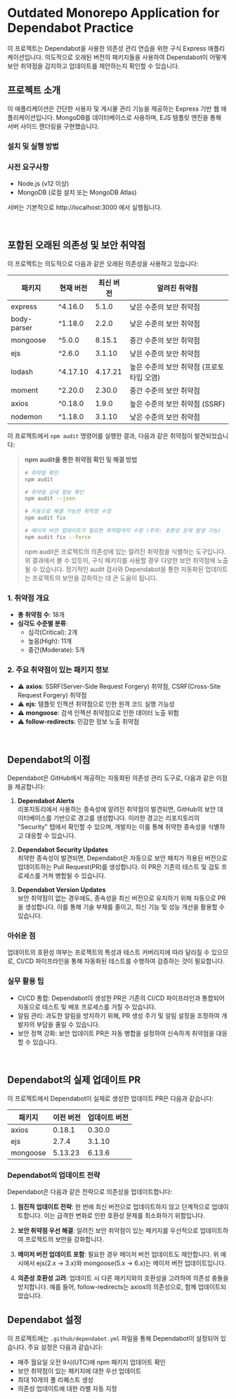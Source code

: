 # Outdated Monorepo Application for Dependabot Practice

이 프로젝트는 Dependabot을 사용한 의존성 관리 연습을 위한 구식 Express 애플리케이션입니다. 의도적으로 오래된 버전의 패키지들을 사용하여 Dependabot이 어떻게 보안 취약점을 감지하고 업데이트를 제안하는지 확인할 수 있습니다.

## 프로젝트 소개

이 애플리케이션은 간단한 사용자 및 게시물 관리 기능을 제공하는 Express 기반 웹 애플리케이션입니다. MongoDB를 데이터베이스로 사용하며, EJS 템플릿 엔진을 통해 서버 사이드 렌더링을 구현했습니다.

### 설치 및 실행 방법

### 사전 요구사항

- Node.js (v12 이상)
- MongoDB (로컬 설치 또는 MongoDB Atlas)

서버는 기본적으로 http://localhost:3000 에서 실행됩니다.

<br />

## 포함된 오래된 의존성 및 보안 취약점

이 프로젝트는 의도적으로 다음과 같은 오래된 의존성을 사용하고 있습니다:

| 패키지      | 현재 버전 | 최신 버전 | 알려진 취약점                             |
| ----------- | --------- | --------- | ----------------------------------------- |
| express     | ^4.16.0   | 5.1.0     | 낮은 수준의 보안 취약점                   |
| body-parser | ^1.18.0   | 2.2.0     | 낮은 수준의 보안 취약점                   |
| mongoose    | ^5.0.0    | 8.15.1    | 중간 수준의 보안 취약점                   |
| ejs         | ^2.6.0    | 3.1.10    | 낮은 수준의 보안 취약점                   |
| lodash      | ^4.17.10  | 4.17.21   | 높은 수준의 보안 취약점 (프로토타입 오염) |
| moment      | ^2.20.0   | 2.30.0    | 중간 수준의 보안 취약점                   |
| axios       | ^0.18.0   | 1.9.0     | 높은 수준의 보안 취약점 (SSRF)            |
| nodemon     | ^1.18.0   | 3.1.10    | 낮은 수준의 보안 취약점                   |

이 프로젝트에서 `npm audit` 명령어를 실행한 결과, 다음과 같은 취약점이 발견되었습니다:

> **npm audit을 통한 취약점 확인 및 해결 방법**
>
> ```bash
> # 취약점 확인
> npm audit
>
> # 취약점 상세 정보 확인
> npm audit --json
>
> # 자동으로 해결 가능한 취약점 수정
> npm audit fix
>
> # 메이저 버전 업데이트가 필요한 취약점까지 수정 (주의: 호환성 문제 발생 가능)
> npm audit fix --force
> ```
>
> npm audit은 프로젝트의 의존성에 있는 알려진 취약점을 식별하는 도구입니다. 위 결과에서 볼 수 있듯이, 구식 패키지를 사용할 경우 다양한 보안 취약점에 노출될 수 있습니다. 정기적인 audit 검사와 Dependabot을 통한 자동화된 업데이트는 프로젝트의 보안을 강화하는 데 큰 도움이 됩니다.

### 1. 취약점 개요

- **총 취약점 수**: 18개
- **심각도 수준별 분류**:
  - 심각(Critical): 2개
  - 높음(High): 11개
  - 중간(Moderate): 5개

### 2. 주요 취약점이 있는 패키지 정보

- ⚠️ **axios**: SSRF(Server-Side Request Forgery) 취약점, CSRF(Cross-Site Request Forgery) 취약점
- ⚠️ **ejs**: 템플릿 인젝션 취약점으로 인한 원격 코드 실행 가능성
- ⚠️ **mongoose**: 검색 인젝션 취약점으로 인한 데이터 노출 위험
- ⚠️ **follow-redirects**: 민감한 정보 노출 취약점

<br />

## Dependabot의 이점

Dependabot은 GitHub에서 제공하는 자동화된 의존성 관리 도구로, 다음과 같은 이점을 제공합니다:

1. **Dependabot Alerts**<br />
   리포지토리에서 사용하는 종속성에 알려진 취약점이 발견되면, GitHub의 보안 데이터베이스를 기반으로 경고를 생성합니다. 이러한 경고는 리포지토리의 "Security" 탭에서 확인할 수 있으며, 개발자는 이를 통해 취약한 종속성을 식별하고 대응할 수 있습니다.

2. **Dependabot Security Updates**<br />
   취약한 종속성이 발견되면, Dependabot은 자동으로 보안 패치가 적용된 버전으로 업데이트하는 Pull Request(PR)를 생성합니다. 이 PR은 기존의 테스트 및 검토 프로세스를 거쳐 병합될 수 있습니다.

3. **Dependabot Version Updates**<br />
   보안 취약점이 없는 경우에도, 종속성을 최신 버전으로 유지하기 위해 자동으로 PR을 생성합니다. 이를 통해 기술 부채를 줄이고, 최신 기능 및 성능 개선을 활용할 수 있습니다.

### 아쉬운 점

업데이트의 호환성 여부는 프로젝트의 특성과 테스트 커버리지에 따라 달라질 수 있으므로, CI/CD 파이프라인을 통해 자동화된 테스트를 수행하여 검증하는 것이 필요합니다.

### **실무 활용 팁**

- CI/CD 통합: Dependabot이 생성한 PR은 기존의 CI/CD 파이프라인과 통합되어 자동으로 테스트 및 배포 프로세스를 거칠 수 있습니다.
- 알림 관리: 과도한 알림을 방지하기 위해, PR 생성 주기 및 알림 설정을 조정하여 개발자의 부담을 줄일 수 있습니다.
- 보안 정책 강화: 보안 업데이트 PR은 자동 병합을 설정하여 신속하게 취약점을 대응할 수 있습니다.

<br />

## Dependabot의 실제 업데이트 PR

이 프로젝트에서 Dependabot이 실제로 생성한 업데이트 PR은 다음과 같습니다:

| 패키지   | 이전 버전 | 업데이트 버전 |
| -------- | --------- | ------------- |
| axios    | 0.18.1    | 0.30.0        |
| ejs      | 2.7.4     | 3.1.10        |
| mongoose | 5.13.23   | 6.13.6        |

### Dependabot의 업데이트 전략

Dependabot은 다음과 같은 전략으로 의존성을 업데이트합니다:

1. **점진적 업데이트 전략**: 한 번에 최신 버전으로 업데이트하지 않고 단계적으로 업데이트합니다. 이는 급격한 변화로 인한 호환성 문제를 최소화하기 위함입니다.

2. **보안 취약점 우선 해결**: 알려진 보안 취약점이 있는 패키지를 우선적으로 업데이트하여 프로젝트의 보안을 강화합니다.

3. **메이저 버전 업데이트 포함**: 필요한 경우 메이저 버전 업데이트도 제안합니다. 위 예시에서 ejs(2.x → 3.x)와 mongoose(5.x → 6.x)는 메이저 버전 업데이트입니다.

4. **의존성 호환성 고려**: 업데이트 시 다른 패키지와의 호환성을 고려하여 의존성 충돌을 방지합니다. 예를 들어, follow-redirects는 axios의 의존성으로, 함께 업데이트되었습니다.

## Dependabot 설정

이 프로젝트에는 `.github/dependabot.yml` 파일을 통해 Dependabot이 설정되어 있습니다. 주요 설정은 다음과 같습니다:

- 매주 월요일 오전 9시(UTC)에 npm 패키지 업데이트 확인
- 보안 취약점이 있는 패키지에 대한 우선 업데이트
- 최대 10개의 풀 리퀘스트 생성
- 의존성 업데이트에 대한 라벨 자동 지정
